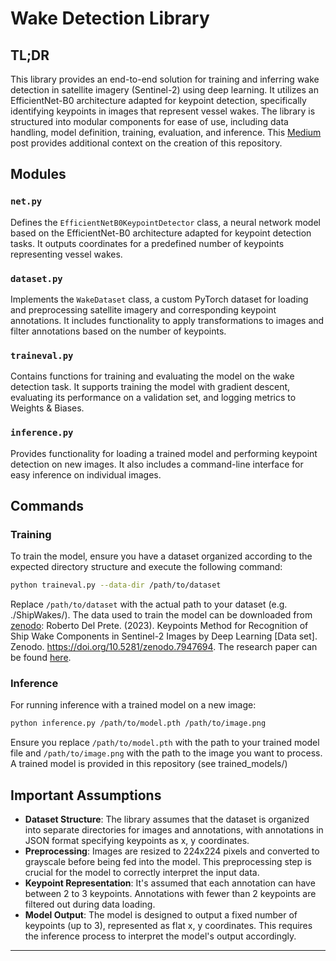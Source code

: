 # Wake Detection Library

## TL;DR

This library provides an end-to-end solution for training and inferring wake detection in satellite imagery (Sentinel-2) using deep learning. It utilizes an EfficientNet-B0 architecture adapted for keypoint detection, specifically identifying keypoints in images that represent vessel wakes. The library is structured into modular components for ease of use, including data handling, model definition, training, evaluation, and inference. This [Medium](https://medium.com/@pbeukema/accelerating-engineering-with-llms-e83a524a5a13) post provides additional context on the creation of this repository. 

## Modules

### `net.py`

Defines the `EfficientNetB0KeypointDetector` class, a neural network model based on the EfficientNet-B0 architecture adapted for keypoint detection tasks. It outputs coordinates for a predefined number of keypoints representing vessel wakes.

### `dataset.py`

Implements the `WakeDataset` class, a custom PyTorch dataset for loading and preprocessing satellite imagery and corresponding keypoint annotations. It includes functionality to apply transformations to images and filter annotations based on the number of keypoints.

### `traineval.py`

Contains functions for training and evaluating the model on the wake detection task. It supports training the model with gradient descent, evaluating its performance on a validation set, and logging metrics to Weights & Biases.

### `inference.py`

Provides functionality for loading a trained model and performing keypoint detection on new images. It also includes a command-line interface for easy inference on individual images.

## Commands

### Training

To train the model, ensure you have a dataset organized according to the expected directory structure and execute the following command:

```bash
python traineval.py --data-dir /path/to/dataset
```

Replace `/path/to/dataset` with the actual path to your dataset (e.g. ./ShipWakes/). The data used to train the model can be downloaded from [zenodo](https://zenodo.org/records/7947694): Roberto Del Prete. (2023). Keypoints Method for Recognition of Ship Wake Components in Sentinel-2 Images by Deep Learning [Data set]. Zenodo. https://doi.org/10.5281/zenodo.7947694. The research paper can be found [here](https://www.semanticscholar.org/paper/Keypoints-Method-for-Recognition-of-Ship-Wake-in-by-Prete-Graziano/a38d19b5ebaa2441e1bef2af0ecf24332bd6ca5b). 

### Inference

For running inference with a trained model on a new image:

```bash
python inference.py /path/to/model.pth /path/to/image.png
```

Ensure you replace `/path/to/model.pth` with the path to your trained model file and `/path/to/image.png` with the path to the image you want to process. A trained model is provided in this repository (see trained_models/)

## Important Assumptions

- **Dataset Structure**: The library assumes that the dataset is organized into separate directories for images and annotations, with annotations in JSON format specifying keypoints as x, y coordinates.
- **Preprocessing**: Images are resized to 224x224 pixels and converted to grayscale before being fed into the model. This preprocessing step is crucial for the model to correctly interpret the input data.
- **Keypoint Representation**: It's assumed that each annotation can have between 2 to 3 keypoints. Annotations with fewer than 2 keypoints are filtered out during data loading.
- **Model Output**: The model is designed to output a fixed number of keypoints (up to 3), represented as flat x, y coordinates. This requires the inference process to interpret the model's output accordingly.

---
